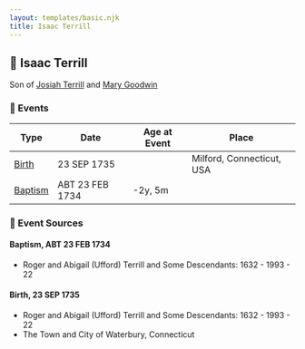 ```yaml
---
layout: templates/basic.njk
title: Isaac Terrill
---
```

## 🔵 Isaac Terrill

Son of [Josiah Terrill](/people/8/80183041) and [Mary Goodwin](/people/4/49404198)

### 📆 Events

Type | Date | Age at Event | Place
------ | ------ | ------ | ------
[Birth](#event-event-2) | 23 SEP 1735 |  | Milford, Connecticut, USA
[Baptism](#event-event-0) | ABT 23 FEB 1734 | -2y, 5m |

### 📰 Event Sources

#### <a id="event-event-0"></a> Baptism, ABT 23 FEB 1734
* Roger and Abigail (Ufford) Terrill and Some Descendants: 1632 - 1993  - 22

#### <a id="event-event-2"></a> Birth, 23 SEP 1735
* Roger and Abigail (Ufford) Terrill and Some Descendants: 1632 - 1993  - 22
* The Town and City of Waterbury, Connecticut